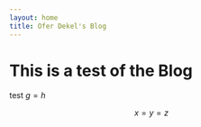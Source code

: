 ```yaml
---
layout: home
title: Ofer Dekel's Blog
---
```


# This is a test of the Blog

test $g=h$


$$
x = y = z
$$